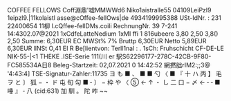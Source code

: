 COFFEE FELLOWS Coff淵鼎'嘘MMWWd6 Niko1aistralle55 04109LeiPzl9 1eipzl9.|11kolaistl asse@cOffee-fellOws|de 4934199995388 USt-IdNr. : 231 22400654 11柳 l.cQffee-fellDMs.coili RechnungNr. 39 7-241 14:4302.07@2021 1xCdfeLatteNedium 1xMI ffi 1 816ubeere 3,80 2,50 3,8() 2,50 Summe: 6,30EUR EC MWSt% 7% Bruttp 6,30EUR Netto 5,89EUR 6,30EUR llNSt O,41 EI R Be[lientvon: Terll1nal : . 1sCh: Fruhschicht CF-DE-LE NIK-55-|<1 THEKE .ISE-Serie 111(川 er 駅S62296177-278C-42CB-9F80-FC585534A日8 Beleg-Startzeit: 02,07.2021 0 14:42:52 網撚朏rIM2:;;3@ '4:43:4] TSE-Signatur-Zahler:11735 ヨ も ■ 、 ■ ■ 勺 〈 ■ 『 十 ハ 丙 】 毛 ヲ と 〕 狐 − ・ ド 屯 旬 勾 ■ ‐ 〕 − 枠 や 〈 ⑤ ← ↑ ・ し 二 口 − 〆 ← ‐ ‐ ■ 唾 』 ‐ 八 (cid:631) 加 馴 。 陀 咋 ~~